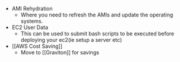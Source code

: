 
* AMI Rehydration
	* Where you need to refresh the AMIs and update the operating systems.
* EC2 User Data
	* This can be used to submit bash scripts to be executed before deploying your ec2(ie setup a server etc)
* [[AWS Cost Saving]]
	* Move to [[Graviton]] for savings
